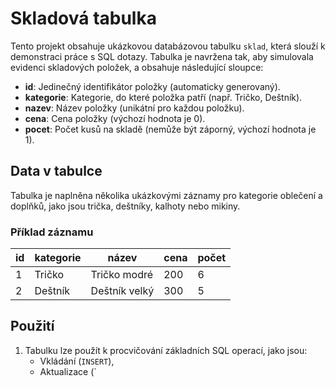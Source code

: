 # Skladová tabulka

Tento projekt obsahuje ukázkovou databázovou tabulku `sklad`, která slouží k demonstraci práce s SQL dotazy. Tabulka je navržena tak, aby simulovala evidenci skladových položek, a obsahuje následující sloupce:

- **id**: Jedinečný identifikátor položky (automaticky generovaný).
- **kategorie**: Kategorie, do které položka patří (např. Tričko, Deštník).
- **nazev**: Název položky (unikátní pro každou položku).
- **cena**: Cena položky (výchozí hodnota je 0).
- **pocet**: Počet kusů na skladě (nemůže být záporný, výchozí hodnota je 1).

## Data v tabulce

Tabulka je naplněna několika ukázkovými záznamy pro kategorie oblečení a doplňků, jako jsou trička, deštníky, kalhoty nebo mikiny.

### Příklad záznamu
| id | kategorie | název                 | cena | počet |
|----|-----------|-----------------------|------|-------|
| 1  | Tričko    | Tričko modré         | 200  | 6     |
| 2  | Deštník   | Deštník velký        | 300  | 5     |

## Použití

1. Tabulku lze použít k procvičování základních SQL operací, jako jsou:
   - Vkládání (`INSERT`),
   - Aktualizace (`
